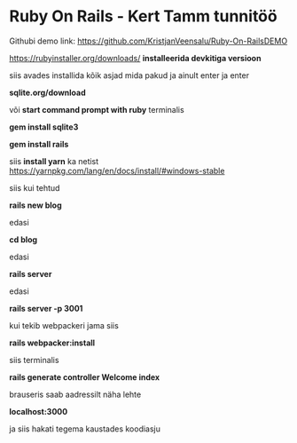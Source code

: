 # Ruby On Rails - Kert Tamm tunnitöö

Githubi demo link: https://github.com/KristjanVeensalu/Ruby-On-RailsDEMO

https://rubyinstaller.org/downloads/
**installeerida devkitiga versioon**

siis avades installida kõik asjad mida pakud ja ainult enter ja enter

**sqlite.org/download**

või **start command prompt with ruby** terminalis

**gem install sqlite3**

**gem install rails**

siis **install yarn** ka netist
https://yarnpkg.com/lang/en/docs/install/#windows-stable

siis kui tehtud

**rails new blog**

edasi

**cd blog**

edasi

**rails server**

edasi

**rails server -p 3001**

kui tekib webpackeri jama siis

**rails webpacker:install**

siis terminalis

**rails generate controller Welcome index**

brauseris saab aadressilt näha lehte

**localhost:3000**

ja siis hakati tegema kaustades koodiasju
